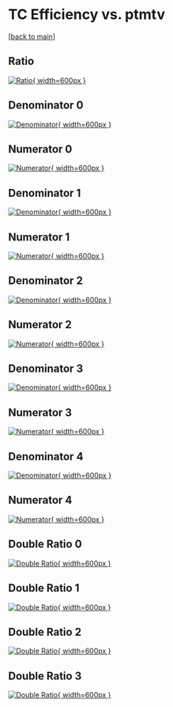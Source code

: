 # TC Efficiency vs. ptmtv

[[back to main](./)]



## Ratio

[![Ratio](../mtv/var/TC_xtr_13_-1_eff_ptmtv.png){ width=600px }](../mtv/var/TC_xtr_13_-1_eff_ptmtv.pdf)

## Denominator 0

[![Denominator](../mtv/den/TC_xtr_13_-1_eff_ptmtv_den0.png){ width=600px }](../mtv/den/TC_xtr_13_-1_eff_ptmtv_den0.pdf)

## Numerator 0

[![Numerator](../mtv/num/TC_xtr_13_-1_eff_ptmtv_num0.png){ width=600px }](../mtv/num/TC_xtr_13_-1_eff_ptmtv_num0.pdf)

## Denominator 1

[![Denominator](../mtv/den/TC_xtr_13_-1_eff_ptmtv_den1.png){ width=600px }](../mtv/den/TC_xtr_13_-1_eff_ptmtv_den1.pdf)

## Numerator 1

[![Numerator](../mtv/num/TC_xtr_13_-1_eff_ptmtv_num1.png){ width=600px }](../mtv/num/TC_xtr_13_-1_eff_ptmtv_num1.pdf)

## Denominator 2

[![Denominator](../mtv/den/TC_xtr_13_-1_eff_ptmtv_den2.png){ width=600px }](../mtv/den/TC_xtr_13_-1_eff_ptmtv_den2.pdf)

## Numerator 2

[![Numerator](../mtv/num/TC_xtr_13_-1_eff_ptmtv_num2.png){ width=600px }](../mtv/num/TC_xtr_13_-1_eff_ptmtv_num2.pdf)

## Denominator 3

[![Denominator](../mtv/den/TC_xtr_13_-1_eff_ptmtv_den3.png){ width=600px }](../mtv/den/TC_xtr_13_-1_eff_ptmtv_den3.pdf)

## Numerator 3

[![Numerator](../mtv/num/TC_xtr_13_-1_eff_ptmtv_num3.png){ width=600px }](../mtv/num/TC_xtr_13_-1_eff_ptmtv_num3.pdf)

## Denominator 4

[![Denominator](../mtv/den/TC_xtr_13_-1_eff_ptmtv_den4.png){ width=600px }](../mtv/den/TC_xtr_13_-1_eff_ptmtv_den4.pdf)

## Numerator 4

[![Numerator](../mtv/num/TC_xtr_13_-1_eff_ptmtv_num4.png){ width=600px }](../mtv/num/TC_xtr_13_-1_eff_ptmtv_num4.pdf)

## Double Ratio 0

[![Double Ratio](../mtv/ratio/TC_xtr_13_-1_eff_ptmtv_ratio0.png){ width=600px }](../mtv/ratio/TC_xtr_13_-1_eff_ptmtv_ratio0.pdf)

## Double Ratio 1

[![Double Ratio](../mtv/ratio/TC_xtr_13_-1_eff_ptmtv_ratio1.png){ width=600px }](../mtv/ratio/TC_xtr_13_-1_eff_ptmtv_ratio1.pdf)

## Double Ratio 2

[![Double Ratio](../mtv/ratio/TC_xtr_13_-1_eff_ptmtv_ratio2.png){ width=600px }](../mtv/ratio/TC_xtr_13_-1_eff_ptmtv_ratio2.pdf)

## Double Ratio 3

[![Double Ratio](../mtv/ratio/TC_xtr_13_-1_eff_ptmtv_ratio3.png){ width=600px }](../mtv/ratio/TC_xtr_13_-1_eff_ptmtv_ratio3.pdf)

